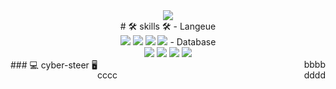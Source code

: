 
<div align="center">

  <img src="https://img.shields.io/badge/{내용}-{배경 색깔}?style={스타일}&logo={로고이름}&logoColor={로고 색깔}"/>

   <div>
    # 🛠 skills 🛠
    - Langeue <br>
      <img src="https://img.shields.io/badge/JAVA-007396?style=flat&logo=java&logoColor=white">
      <img src="https://img.shields.io/badge/C-A8B9CC?style=flat-square&logo=Html5&logoColor=white"/>
      <img src="https://img.shields.io/badge/JavaScript-F7DF1E?style=flat-square&logo=Html5&logoColor=white"/>
      <img src="https://img.shields.io/badge/Python-3776AB?style=flat-square&logo=Html5&logoColor=white"/>
    - Database <br>
      <img src="https://img.shields.io/badge/C-A8B9CC?style=Flat&logo=C&logoColor=A8B9CC"/>
      <img src="https://img.shields.io/badge/JAVA-007396?style=for-the-badge&logo=java&logoColor=white">
      <img src="https://img.shields.io/badge/Python-3776AB?style={스타일}&logo=Python&logoColor=3776AB"/>
      <img src="https://img.shields.io/badge/JavaScript-F7DF1E?style={스타일}&logo=JavaScript&logoColor=F7DF1E"/>
  
  </div>
  
</div>
<div>
    <div style="float: left">
        ### 💻 cyber-steer 🖥
    </div>
    <div style="float: right">
        bbbb
    </div>

</div>
<br>
<div>
    <div style="float: left">
        cccc
    </div>
    <div style="float: right">
        dddd
    </div>

</div>
